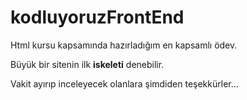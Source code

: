 # kodluyoruzFrontEnd

Html kursu kapsamında hazırladığım en kapsamlı ödev. 

Büyük bir sitenin ilk **iskeleti** denebilir.

Vakit ayırıp inceleyecek olanlara şimdiden teşekkürler...
